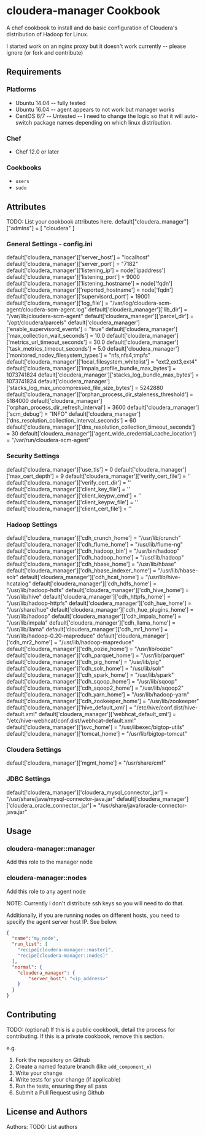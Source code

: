 # cloudera-manager Cookbook

A chef cookbook to install and do basic configuration of Cloudera's distribution of Hadoop for Linux.

I started work on an nginx proxy but it doesn't work currently -- please ignore (or fork and contribute)

## Requirements


### Platforms

- Ubuntu 14.04 -- fully tested
- Ubuntu 16.04 -- agent appears to not work but manager works
- CentOS 6/7 -- Untested -- I need to change the logic so that it will auto-switch package names depending on which linux distribution.

### Chef

- Chef 12.0 or later

### Cookbooks

- `users`
- `sudo`

## Attributes

TODO: List your cookbook attributes here.
default["cloudera_manager"]["admins"] = [ "cloudera" ]

### General Settings - config.ini
default['cloudera_manager']['server_host'] = "localhost"
default['cloudera_manager']['server_port'] = "7182"
default['cloudera_manager']['listening_ip'] = node['ipaddress']
default['cloudera_manager']['listening_port'] = 9000
default['cloudera_manager']['listening_hostname'] = node['fqdn']
default['cloudera_manager']['reported_hostname'] = node['fqdn']
default['cloudera_manager']['supervisord_port'] = 19001
default['cloudera_manager']['log_file'] = "/var/log/cloudera-scm-agent/cloudera-scm-agent.log"
default['cloudera_manager']['lib_dir'] = "/var/lib/cloudera-scm-agent"
default['cloudera_manager']['parcel_dir'] = "/opt/cloudera/parcels"
default['cloudera_manager']['enable_supervisord_events'] = "true"
default['cloudera_manager']['max_collection_wait_seconds'] = 10.0
default['cloudera_manager']['metrics_url_timeout_seconds'] = 30.0
default['cloudera_manager']['task_metrics_timeout_seconds'] = 5.0
default['cloudera_manager']['monitored_nodev_filesystem_types'] = "nfs,nfs4,tmpfs"
default['cloudera_manager']['local_filesystem_whitelist'] = "ext2,ext3,ext4"
default['cloudera_manager']['impala_profile_bundle_max_bytes'] = 1073741824
default['cloudera_manager']['stacks_log_bundle_max_bytes'] = 1073741824
default['cloudera_manager']['stacks_log_max_uncompressed_file_size_bytes'] = 5242880
default['cloudera_manager']['orphan_process_dir_staleness_threshold'] = 5184000
default['cloudera_manager']['orphan_process_dir_refresh_interval'] = 3600
default['cloudera_manager']['scm_debug'] = "INFO"
default['cloudera_manager']['dns_resolution_collection_interval_seconds'] = 60
default['cloudera_manager']['dns_resolution_collection_timeout_seconds'] = 30
default['cloudera_manager']['agent_wide_credential_cache_location'] = "/var/run/cloudera-scm-agent"


### Security Settings
default['cloudera_manager']['use_tls'] = 0
default['cloudera_manager']['max_cert_depth'] = 9
default['cloudera_manager']['verify_cert_file'] = ''
default['cloudera_manager']['verify_cert_dir'] = ''
default['cloudera_manager']['client_key_file'] = ''
default['cloudera_manager']['client_keypw_cmd'] = ''
default['cloudera_manager']['client_keypw_file'] = ''
default['cloudera_manager']['client_cert_file'] = ''


### Hadoop Settings
default['cloudera_manager']['cdh_crunch_home'] = "/usr/lib/crunch"
default['cloudera_manager']['cdh_flume_home'] = "/usr/lib/flume-ng"
default['cloudera_manager']['cdh_hadoop_bin'] = "/usr/bin/hadoop"
default['cloudera_manager']['cdh_hadoop_home'] = "/usr/lib/hadoop"
default['cloudera_manager']['cdh_hbase_home'] = "/usr/lib/hbase"
default['cloudera_manager']['cdh_hbase_indexer_home'] = "/usr/lib/hbase-solr"
default['cloudera_manager']['cdh_hcat_home'] = "/usr/lib/hive-hcatalog"
default['cloudera_manager']['cdh_hdfs_home'] = "/usr/lib/hadoop-hdfs"
default['cloudera_manager']['cdh_hive_home'] = "/usr/lib/hive"
default['cloudera_manager']['cdh_httpfs_home'] = "/usr/lib/hadoop-httpfs"
default['cloudera_manager']['cdh_hue_home'] = "/usr/share/hue"
default['cloudera_manager']['cdh_hue_plugins_home'] = "/usr/lib/hadoop"
default['cloudera_manager']['cdh_impala_home'] = "/usr/lib/impala"
default['cloudera_manager']['cdh_llama_home'] = "/usr/lib/llama"
default['cloudera_manager']['cdh_mr1_home'] = "/usr/lib/hadoop-0.20-mapreduce"
default['cloudera_manager']['cdh_mr2_home'] = "/usr/lib/hadoop-mapreduce"
default['cloudera_manager']['cdh_oozie_home'] = "/usr/lib/oozie"
default['cloudera_manager']['cdh_parquet_home'] = "/usr/lib/parquet"
default['cloudera_manager']['cdh_pig_home'] = "/usr/lib/pig"
default['cloudera_manager']['cdh_solr_home'] = "/usr/lib/solr"
default['cloudera_manager']['cdh_spark_home'] = "/usr/lib/spark"
default['cloudera_manager']['cdh_sqoop_home'] = "/usr/lib/sqoop"
default['cloudera_manager']['cdh_sqoop2_home'] = "/usr/lib/sqoop2"
default['cloudera_manager']['cdh_yarn_home'] = "/usr/lib/hadoop-yarn"
default['cloudera_manager']['cdh_zookeeper_home'] = "/usr/lib/zookeeper"
default['cloudera_manager']['hive_default_xml'] = "/etc/hive/conf.dist/hive-default.xml"
default['cloudera_manager']['webhcat_default_xml'] = "/etc/hive-webhcat/conf.dist/webhcat-default.xml"
default['cloudera_manager']['jsvc_home'] = "/usr/libexec/bigtop-utils"
default['cloudera_manager']['tomcat_home'] = "/usr/lib/bigtop-tomcat"


### Cloudera Settings
default['cloudera_manager']['mgmt_home'] = "/usr/share/cmf"


### JDBC Settings
default['cloudera_manager']['cloudera_mysql_connector_jar'] = "/usr/share/java/mysql-connector-java.jar"
default['cloudera_manager']['cloudera_oracle_connector_jar'] = "/usr/share/java/oracle-connector-java.jar"

## Usage

### cloudera-manager::manager
Add this role to the manager node

### cloudera-manager::nodes
Add this role to any agent node

NOTE:  Currently I don't distribute ssh keys so you will need to do that.

Additionally, if you are running nodes on different hosts, you need to specify the agent server host IP.  See below.


```json
{
  "name":"my_node",
  "run_list": [
    "recipe[cloudera-manager::master]",
    "recipe[cloudera-manager::nodes]"
  ],
  "normal": {
  	"cloudera_manager": {
  		"server_host": "<ip_address>"
  	}
  }
}
```

## Contributing

TODO: (optional) If this is a public cookbook, detail the process for contributing. If this is a private cookbook, remove this section.

e.g.
1. Fork the repository on Github
2. Create a named feature branch (like `add_component_x`)
3. Write your change
4. Write tests for your change (if applicable)
5. Run the tests, ensuring they all pass
6. Submit a Pull Request using Github

## License and Authors

Authors: TODO: List authors

